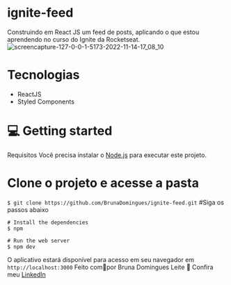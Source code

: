 # ignite-feed
Construindo em React JS um feed de posts, aplicando o que estou aprendendo no curso do Ignite da Rocketseat.
![screencapture-127-0-0-1-5173-2022-11-14-17_08_10](https://user-images.githubusercontent.com/38146893/201755544-571aea93-833d-4600-9dc8-bde490077642.png)

# Tecnologias
* ReactJS
* Styled Components

# 💻 Getting started
Requisitos
Você precisa instalar o [Node.js](https://nodejs.org/en/download/) para executar este projeto.
# Clone o projeto e acesse a pasta

```$ git clone https://github.com/BrunaDomingues/ignite-feed.git```
#Siga os passos abaixo

```
# Install the dependencies
$ npm

# Run the web server
$ npm dev
```
O aplicativo estará disponível para acesso em seu navegador em ```http://localhost:3000```
Feito com💜por Bruna Domingues Leite 👋 Confira meu [LinkedIn](https://www.linkedin.com/in/bruna-domingues-leite/)
